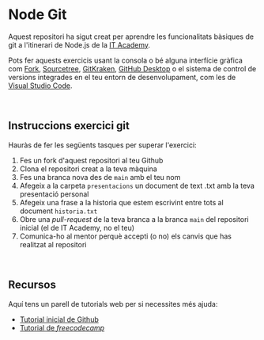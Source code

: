 # Node Git

Aquest repositori ha sigut creat per aprendre les funcionalitats bàsiques de git a l'itinerari de Node.js de la [IT Academy](https://www.barcelonactiva.cat/es/itacademy).

Pots fer aquests exercicis usant la consola o bé alguna interfície gràfica com [Fork](https://git-fork.com/), [Sourcetree](https://www.sourcetreeapp.com/), [GitKraken](https://www.gitkraken.com/), [GitHub Desktop](https://desktop.github.com/) o el sistema de control de versions integrades en el teu entorn de desenvolupament, com les de [Visual Studio Code](https://code.visualstudio.com/).

<br>

## Instruccions exercici git

Hauràs de fer les següents tasques per superar l'exercici:

1. Fes un fork d'aquest repositori al teu Github
2. Clona el repositori creat a la teva màquina
3. Fes una branca nova des de `main` amb el teu nom
4. Afegeix a la carpeta `presentacions` un document de text .txt amb la teva presentació personal
5. Afegeix una frase a la historia que estem escrivint entre tots al document `historia.txt`
6. Obre una _pull-request_ de la teva branca a la branca `main` del repositori inicial (el de IT Academy, no el teu)
7. Comunica-ho al mentor perquè accepti (o no) els canvis que has realitzat al repositori

<br>

## Recursos

Aquí tens un parell de tutorials web per si necessites més ajuda: 
- [Tutorial inicial de Github](https://guides.github.com/activities/hello-world/)
- [Tutorial de _freecodecamp_](https://www.freecodecamp.org/espanol/news/como-hacer-tu-primer-pull-request-en-github/)